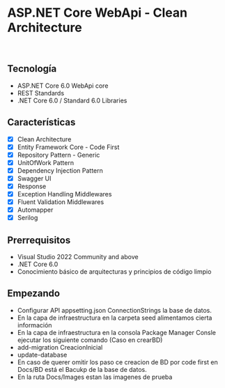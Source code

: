  # ASP.NET Core WebApi - Clean Architecture

<br/>

## Tecnología
- ASP.NET Core 6.0 WebApi core
- REST Standards
- .NET Core 6.0 / Standard 6.0 Libraries

## Características
- [x] Clean Architecture
- [x] Entity Framework Core - Code First
- [x] Repository Pattern - Generic
- [x] UnitOfWork Pattern  
- [x] Dependency Injection Pattern  
- [x] Swagger UI
- [x] Response 
- [x] Exception Handling Middlewares
- [x] Fluent Validation Middlewares
- [x] Automapper
- [x] Serilog

## Prerrequisitos
- Visual Studio 2022 Community and above
- .NET Core 6.0
- Conocimiento básico de arquitecturas y principios de código limpio

## Empezando
- Configurar API appsetting.json ConnectionStrings la base de datos.
- En la capa de infraestructura en la carpeta seed alimentamos cierta información
- En la capa de infraestructura en la consola Package Manager Consle ejecutar los siguiente comando (Caso en crearBD)
- add-migration CreacionInicial
- update-database
- En caso de querer omitir los paso ce creacion de BD por code first en Docs/BD está el Bacukp de la base de datos.
- En la ruta Docs/Images estan las imagenes de prueba 

